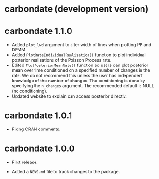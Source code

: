 # carbondate (development version)

# carbondate 1.1.0

* Added `plot_lwd` argument to alter width of lines when plotting PP and DPMM. 
* Added `PlotRateIndividualRealisation()` function to plot individual posterior realisations of the Poisson Process rate.
* Edited `PlotPosteriorMeanRate()` function so users can plot posterior mean over time conditioned on a specified number of changes in the rate. We do not recommend this unless the user has independent knowledge of the number of changes. The conditioning is done by specifying the `n_changes` argument. The recommended default is NULL (no conditioning). 
* Updated website to explain can access posterior directly. 

# carbondate 1.0.1

* Fixing CRAN comments. 

# carbondate 1.0.0

* First release.

* Added a `NEWS.md` file to track changes to the package.
